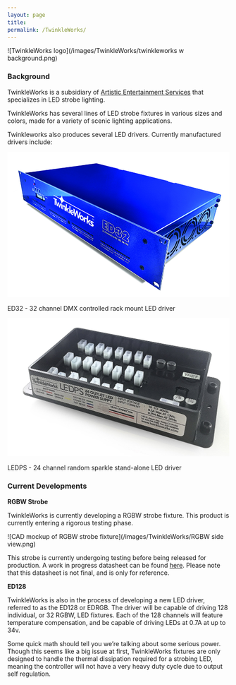 ```yaml
---
layout: page
title:
permalink: /TwinkleWorks/
---
```

![TwinkleWorks logo](/images/TwinkleWorks/twinkleworks w background.png)

### Background

TwinkleWorks is a subsidiary of <a href="http://www.aescreative.com/" target="_blank">Artistic Entertainment Services</a> that specializes in LED strobe lighting.

TwinkleWorks has several lines of LED strobe fixtures in various sizes and colors, made for a variety of scenic lighting applications.

Twinkleworks also produces several LED drivers. Currently manufactured drivers include:

![TwinkleWorks ED32](/images/TwinkleWorks/ED32.jpg)

ED32 - 32 channel DMX controlled rack mount LED driver

![TwinkleWorks LEDPS](/images/TwinkleWorks/LEDPS.jpg)

LEDPS - 24 channel random sparkle stand-alone LED driver

### Current Developments

**RGBW Strobe**

TwinkleWorks is currently developing a RGBW strobe fixture. This product is currently entering a rigorous testing phase.

![CAD mockup of RGBW strobe fixture](/images/TwinkleWorks/RGBW side view.png)

This strobe is currently undergoing testing before being released for production. A work in progress datasheet can be found 
<a href="https://aramder.github.io/images/TwinkleWorks/RGBW Strobe Spec Sheet [NOT FINAL].pdf" target="_blank">here</a>. Please note that this datasheet is not final, and is only for reference.

**ED128**

TwinkleWorks is also in the process of developing a new LED driver, referred to as the ED128 or EDRGB. The driver will be capable of driving 128 individual, or 32 RGBW, LED fixtures. Each of the 128 channels will feature temperature compensation, and be capable of driving LEDs at 0.7A at up to 34v. 

Some quick math should tell you we’re talking about some serious power. Though this seems like a big issue at first, TwinkleWorks fixtures are only designed to handle the thermal dissipation required for a strobing LED, meaning the controller will not have a very heavy duty cycle due to output self regulation.
